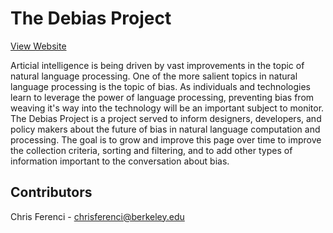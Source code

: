 # The Debias Project

[View Website](https://chris-ferenci.github.io/debias-project/)

Articial intelligence is being driven by vast improvements in the topic of natural language processing. One of the more salient topics in natural language processing is the topic of bias. As individuals and technologies learn to leverage the power of language processing, preventing bias from weaving it's way into the technology will be an important subject to monitor. The Debias Project is a project served to inform designers, developers, and policy makers about the future of bias in natural language computation and processing. The goal is to grow and improve this page over time to improve the collection criteria, sorting and filtering, and to add other types of information important to the conversation about bias.

## Contributors
Chris Ferenci - chrisferenci@berkeley.edu
